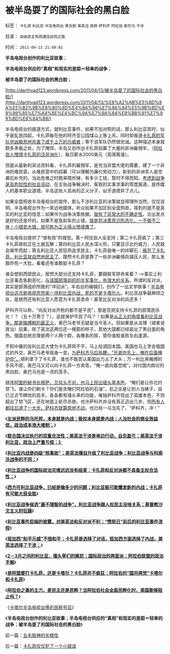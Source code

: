 # 被半岛耍了的国际社会的黑白脸

标签： `卡扎菲` `利比亚` `半岛电视台` `黑白脸` `美英法` `民粹` `萨科齐` `阿拉伯` `奥巴马` `干涉` 

目录： `自由民主宪政通往奴役之路`

时间： `2011-04-13 21:49:01`

**半岛电视台创作的利比亚故事**；

**半岛电视台供应的“真相”和现实的差距＝轻率的战争**；

**被半岛耍了的国际社会的黑白脸**；

[http://darthvad123.wordpress.com/2011/04/13/被半岛耍了的国际社会的黑白脸/](http://darthvad123.wordpress.com/2011/04/13/%E8%A2%AB%E5%8D%8A%E5%B2%9B%E8%80%8D%E4%BA%86%E7%9A%84%E5%9B%BD%E9%99%85%E7%A4%BE%E4%BC%9A%E7%9A%84%E9%BB%91%E7%99%BD%E8%84%B8/)

半岛电视台的报道方式，就利比亚事件，如果不加对照的话，那么利比亚其时，似乎是乱民四起，卡扎菲躲在他的阿齐亚公园煤山上等上吊。同时却报道[卡扎菲的军队穷凶极恶地杀害了成千上万的示威者](../../../2011/4/9/利比亚事件的真相可能对美英法不利.md)；等于说军队仍然很忠诚。这种描述本身就颇多矛盾之处，为了掩饰，半岛又创作出卡扎菲招募了大量的非洲雇佣军，（[阿拉伯人憎恨卡扎菲的泛非洲化](../../../2011/3/24/卡扎菲行为容易理解.md)），每日薪水2000美元（高得离谱）。

但是从最新的采访资料看，卡扎菲的雇佣军，是充当非盟大佬的需要，建了一个非洲的难民营，从难民营中的招募（可以理解为廉价劳动力）。新到的非洲军人是空袭后补充的，当此危难之时跑来喂炸弹，有多少工钱，暂时不得而知。[考虑到战争是高危险性的社会活动](../../../2009/1/26/“战争就是物流”之一：科学的方法论认识战争.md)，在主张战争解决时，客观的实事求事的零度报道，是传媒人的基本职业道德。半岛这些人高尚的正义分子，似乎道德并了点儿。

如果全盘照收半岛电视台的宣传，那么干涉利比亚的决策就显得理所当然。仅仅说明，半岛电视台作为一家远地媒体，听众如果不加区别全盘照收，得到的就不是真实的利比亚的信息；如果作为战争决策依据，[就有了非常大的不确定性](../../../2009/11/30/保守主义和激进政策在不确定性定律中的现实含义.md)。论出发点是好的还是坏的，如果不是急刹车的止错，[就是将决策意识形态化，一不做不二休！小错变大错，就可称为正义得义愤填膺了](../../../2011/4/10/利比亚是一场没有红线的意识形态战争.md)。

半岛电视台提供了“很有效”的错觉。第一阿拉伯人全支持；第二卡扎菲疯了；第三卡扎菲政权正在土崩瓦解；第四利比亚人民水深火热，只要显示北约威力，人民就会揭竿而起；第五利比亚人民狂热追求民主，卡扎菲是唯一的绊脚石；[搬开了卡扎菲，利比亚就自然地民主了](../../../2011/3/28/后卡扎菲的利比亚能摆脱独裁的卡扎菲吗？.md)。既然卡扎菲是靠了一些非洲雇佣兵镇压人民，那么发狠炸死一大批，看看还有谁敢挺卡扎菲？

谁会想到西部民众，居然大部分还支持卡扎菲，要跟联军拼命来着？——>事实上利比亚事态急剧恶化，[与该国部落组织的半军事化，有很大的关系](../../../2011/3/9/阿拉伯传统大家庭和美式民主.md)。所谓的反对派，其实是部落组织所致的“冲动派”。半岛台的编辑们，创作了一出文学故事！[半岛电视台这次是电视忽悠来一场利比亚内战，死的不是卡塔尔人](../../../2011/3/25/非法无正义；不要信仰“内战不可避免”；.md)。利比亚战争最麻烦之处，是居然还有利比亚人愿意为卡扎菲卖命！甚至比反对派的兵还多！

萨科齐可以称，“向反对派开枪的都不是平民”，那是否把支持卡扎菲的部落民杀光！？（五十万男丁？），这就保护平民了吗？！如果是[从正义的角度看利比亚战争，那是胳膊粗的最正义](../../../2011/4/1/为什么道德不能凌驾于法律？.md)，奥巴马老爷无疑是当今圣人。但如果是从法理（或者说政治）后果，除了英法这两位还一根筋的样子，其他大国都已经装出了黑白面的角色。俄国总统总理是两个人两个腔，各撒各的尿，管你谁胜谁败左右逢源。

不知中庸的驻利比亚大使为卡扎菲鸣不平，马上给调回本国。美国也马上学会俄国式的外交，奥巴马老爷摇身一变，[为萨科齐马后执鞭，“兄弟你先上，俺在后面掩护你”。](../../../2011/4/1/美英法“合法打黑”，联合国就不合法.md)顺利拿下了卡扎菲，谁也不能否认美国出力占了大头；万一利比来赌搏的手风不顺，奥巴马又可以向卡扎菲一方卖乖，“俺一直向着您呢”。对付国内舆论的黑白脸，奥巴马也是一流的高手。

就连[阿盟的秘书长穆萨，见风头不对，也马上现出墙头草本色](../../../2011/3/21/萨科奇给阿盟耍了，奥巴马让萨科奇卖了.md)，“俺们是让你北约禁飞，谁让你们刷卡？你们是贪俺们阿拉伯的石油”，总之全是让别人当婊子，自已立贞节碑坊的高手。各各都有墙头草的功能，唯独萨科齐现出了英雄本色，不但超出了禁飞区，还在地面上斩尽杀绝。也许萨科齐并没有真正迈出几步，但[所有人都往后退了一大步。萨科齐就算原地不动](../../../2011/3/23/请萨科奇自证不是极端的邪恶.md)，也已经一马当先了，“萨科齐，冲！”

《[**左派民粹的乌托邦，本身就是内战；极权本身就是内战；人治社会的商业效益低，政治成本浩大难制；**](http://blog.sina.com.cn/s/blog_5563a64d01017wck.html)》

《[**联合国决议执行的双重合法性；美英法干涉是单边行动，自负盈亏；美英法干涉利比亚，政治上严重亏损；》**](../../../2011/4/8/美英法干涉利比亚，政治上严重亏损.md)

《[**利比亚内战是四级“核事故”；美英法擅自升级了利比亚战争；利比亚战争与科索沃战争的不同；**](../../../2011/4/8/利比亚内战是四级“独裁事故”.md)》

《[**利比亚战争的国际政治灾难远远没有结束：卡扎菲和反对派都不具备主权合法性；**](../../../2011/4/8/利比亚国际政治灾难刚刚开始.md)》

《[**西方在利比亚战争，已经是输多少的问题；利比亚极可能爆发新的内战；卡扎菲有可能大获全胜**](../../../2011/4/9/利比亚战争，西方是输多少的问题；.md)》

《[**利比亚战争侯选“最不理智的战争”，利比亚战争跟人权民主没啥关系；基督教沙文主义的狂躁**](../../../2011/4/9/“最不理智的战争”利比亚人权民主没啥关系.md)》

《[**利比亚事件启端的披露，对美英法和反对派不利；“愤怒日”前后的利比亚事件流程**](../../../2011/4/9/利比亚事件的真相可能对美英法不利.md)》

《[**班加西“和平示威”不很和平；卡扎菲是选择了对话，班加西方面选择了内战，美英法选择了干涉；**](../../../2011/4/10/利比亚的“和平示威”不一定很和平.md)》

《[**2－3月之间的利比亚，墙头草们的尴尬；国际政治的两面派；阿拉伯联盟的政治手腕**](../../../2011/4/10/利比亚战争墙头草的尴尬和阿盟的手腕.md)》

《[**是阿盟要打卡扎菲，还是卡塔尔？卡扎菲并不疯狂；阿拉伯的“国共两党”卡塔尔和卡扎菲**](../../../2011/4/11/民主斗士是阿盟？卡塔尔？半岛？.md)》

《[**阿拉伯之春的主力，是民主还是民粹？当阿拉伯社会全面民粹化时，美国能够阻止吗？**](../../../2011/4/11/阿拉伯民粹化时美国能阻止吗？.md)》

《[卡塔尔半岛电视台等的民粹号召](../../../2011/4/11/卡塔尔半岛电视台等的民粹号召.md)》

《**半岛电视台创作的利比亚故事**；**半岛电视台供应的“真相”和现实的差距＝轻率的战争**；**被半岛耍了的国际社会的黑白脸**》



前一篇：[五毛股神的劣根性](../../../2011/4/13/五毛股神的劣根性.md)

后一篇：[卡扎菲仅仅犯了一个小错误](../../../2011/4/13/卡扎菲仅仅犯了一个小错误.md)